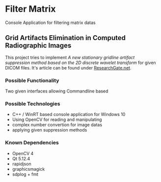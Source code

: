 # Filter Matrix

Console Application for filtering matrix datas

## Grid Artifacts Elimination in Computed Radiographic Images

This project tries to implement *A new stationary gridline artifact suppression method based on the 2D discrete wavelet transform* for given DICOM files. It's article can be found under [ResearchGate.net](https://www.researchgate.net/publication/274399694_A_new_stationary_gridline_artifact_suppression_method_based_on_the_2D_discrete_wavelet_transform).

### Possible Functionality

Two given interfaces allowing Commandline based 

### Possible Technologies

+ C++ / WinRT based console application for Windows 10
+ Using OpenCV for reading and manipulating 
+ complex number convertion for image datas
+ applying given suppression methods 

### Known Dependencies

+ OpenCV 4
+ Qt 5.12.4
+ rapidjson
+ graphicsmagick
+ sdplog + fmt
